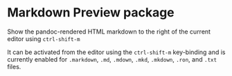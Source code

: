 # Markdown Preview package

Show the pandoc-rendered HTML markdown to the right of the current editor using
`ctrl-shift-m`

It can be activated from the editor using the `ctrl-shift-m` key-binding and is
currently enabled for `.markdown`, `.md`, `.mdown`, `.mkd`, `.mkdown`, `.ron`, and `.txt` files.
